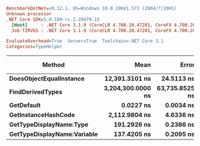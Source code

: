 ``` ini

BenchmarkDotNet=v0.12.1, OS=Windows 10.0.19041.572 (2004/?/20H1)
Unknown processor
.NET Core SDK=5.0.100-rc.2.20479.15
  [Host]     : .NET Core 3.1.9 (CoreCLR 4.700.20.47201, CoreFX 4.700.20.47203), X64 RyuJIT
  Job-TZRVGS : .NET Core 3.1.9 (CoreCLR 4.700.20.47201, CoreFX 4.700.20.47203), X64 RyuJIT

EvaluateOverhead=True  Server=True  Toolchain=.NET Core 3.1  
Categories=TypeHelper  

```
|                      Method |              Mean |          Error |          StdDev |  Gen 0 | Gen 1 | Gen 2 | Allocated |
|---------------------------- |------------------:|---------------:|----------------:|-------:|------:|------:|----------:|
|     **DoesObjectEqualInstance** |    **12,391.3101 ns** |     **24.5113 ns** |      **22.9279 ns** | **0.5646** |     **-** |     **-** |    **5446 B** |
|            **FindDerivedTypes** | **3,204,300.0000 ns** | **63,735.8525 ns** | **178,722.1636 ns** |      **-** |     **-** |     **-** |  **192024 B** |
|                  **GetDefault** |         **0.0227 ns** |      **0.0034 ns** |       **0.0032 ns** |      **-** |     **-** |     **-** |         **-** |
|         **GetInstanceHashCode** |     **2,112.9804 ns** |      **4.6336 ns** |       **4.1076 ns** | **0.0458** |     **-** |     **-** |     **432 B** |
|     **GetTypeDisplayName:Type** |       **191.2926 ns** |      **0.2386 ns** |       **0.2115 ns** | **0.0412** |     **-** |     **-** |     **392 B** |
| **GetTypeDisplayName:Variable** |       **137.4205 ns** |      **0.2095 ns** |       **0.1749 ns** | **0.0412** |     **-** |     **-** |     **392 B** |

